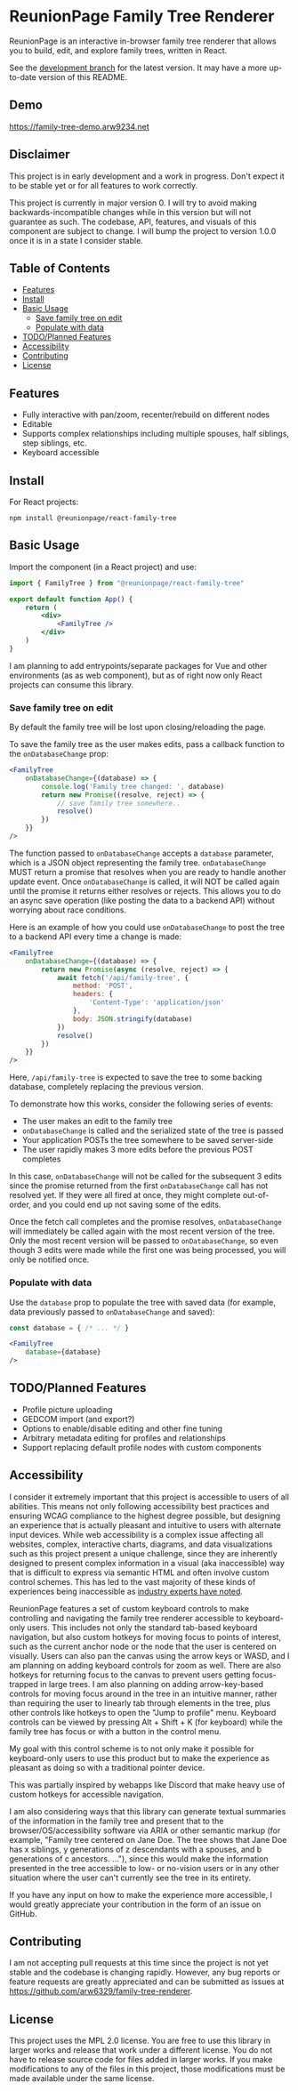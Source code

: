 # ReunionPage Family Tree Renderer

ReunionPage is an interactive in-browser family tree renderer that allows you to build, edit, and explore family trees, written in React.

See the [development branch](https://github.com/arw6329/family-tree-renderer/tree/development) for the latest version. It may have a more up-to-date version of this README.

## Demo

https://family-tree-demo.arw9234.net

## Disclaimer

This project is in early development and a work in progress. Don't expect it to be stable yet or for all features to work correctly.

This project is currently in major version 0. I will try to avoid making backwards-incompatible changes while in this version but will not guarantee as such. The codebase, API, features, and visuals of this component are subject to change. I will bump the project to version 1.0.0 once it is in a state I consider stable.

## Table of Contents

- [Features](#features)
- [Install](#install)
- [Basic Usage](#basic-usage)
    - [Save family tree on edit](#save-family-tree-on-edit)
    - [Populate with data](#populate-with-data)
- [TODO/Planned Features](#todoplanned-features)
- [Accessibility](#accessibility)
- [Contributing](#contributing)
- [License](#license)

## Features

- Fully interactive with pan/zoom, recenter/rebuild on different nodes
- Editable
- Supports complex relationships including multiple spouses, half siblings, step siblings, etc.
- Keyboard accessible

## Install

For React projects:

```
npm install @reunionpage/react-family-tree
```

## Basic Usage

Import the component (in a React project) and use:

```jsx
import { FamilyTree } from "@reunionpage/react-family-tree"

export default function App() {
    return (
        <div>
            <FamilyTree />
        </div>
    )
}
```

I am planning to add entrypoints/separate packages for Vue and other environments (as as web component), but as of right now only React projects can consume this library.

### Save family tree on edit

By default the family tree will be lost upon closing/reloading the page.

To save the family tree as the user makes edits, pass a callback function to the `onDatabaseChange` prop:

```jsx
<FamilyTree
    onDatabaseChange={(database) => {
        console.log('Family tree changed: ', database)
        return new Promise((resolve, reject) => {
            // save family tree somewhere..
            resolve()
        })
    }}
/>
```

The function passed to `onDatabaseChange` accepts a `database` parameter, which is a JSON object representing the family tree. `onDatabaseChange` MUST return a promise that resolves when you are ready to handle another update event. Once `onDatabaseChange` is called, it will NOT be called again until the promise it returns either resolves or rejects. This allows you to do an async save operation (like posting the data to a backend API) without worrying about race conditions.

Here is an example of how you could use `onDatabaseChange` to post the tree to a backend API every time a change is made:

```jsx
<FamilyTree
    onDatabaseChange={(database) => {
        return new Promise(async (resolve, reject) => {
            await fetch('/api/family-tree', {
                method: 'POST',
                headers: {
                    'Content-Type': 'application/json'
                },
                body: JSON.stringify(database)
            })
            resolve()
        })
    }}
/>
```

Here, `/api/family-tree` is expected to save the tree to some backing database, completely replacing the previous version.

To demonstrate how this works, consider the following series of events:

- The user makes an edit to the family tree
- `onDatabaseChange` is called and the serialized state of the tree is passed
- Your application POSTs the tree somewhere to be saved server-side
- The user rapidly makes 3 more edits before the previous POST completes

In this case, `onDatabaseChange` will not be called for the subsequent 3 edits since the promise returned from the first `onDatabaseChange` call has not resolved yet. If they were all fired at once, they might complete out-of-order, and you could end up not saving some of the edits.

Once the fetch call completes and the promise resolves, `onDatabaseChange` will immediately be called again with the most recent version of the tree. Only the most recent version will be passed to `onDatabaseChange`, so even though 3 edits were made while the first one was being processed, you will only be notified once.

### Populate with data

Use the `database` prop to populate the tree with saved data (for example, data previously passed to `onDatabaseChange` and saved):

```jsx
const database = { /* ... */ }

<FamilyTree
    database={database}
/>
```

## TODO/Planned Features

- Profile picture uploading
- GEDCOM import (and export?)
- Options to enable/disable editing and other fine tuning
- Arbitrary metadata editing for profiles and relationships
- Support replacing default profile nodes with custom components

## Accessibility

I consider it extremely important that this project is accessible to users of all abilities. This means not only following accessibility best practices and ensuring WCAG compliance to the highest degree possible, but designing an experience that is actually pleasant and intuitive to users with alternate input devices. While web accessibility is a complex issue affecting all websites, complex, interactive charts, diagrams, and data visualizations such as this project present a unique challenge, since they are inherently designed to present complex information in a visual (aka inaccessible) way that is difficult to express via semantic HTML and often involve custom control schemes. This has led to the vast majority of these kinds of experiences being inaccessible as [industry experts have noted](https://www.youtube.com/watch?v=SWB-KLXN-Ok&t=1510s).

ReunionPage features a set of custom keyboard controls to make controlling and navigating the family tree renderer accessible to keyboard-only users. This includes not only the standard tab-based keyboard navigation, but also custom hotkeys for moving focus to points of interest, such as the current anchor node or the node that the user is centered on visually. Users can also pan the canvas using the arrow keys or WASD, and I am planning on adding keyboard controls for zoom as well. There are also hotkeys for returning focus to the canvas to prevent users getting focus-trapped in large trees. I am also planning on adding arrow-key-based controls for moving focus around in the tree in an intuitive manner, rather than requiring the user to linearly tab through elements in the tree, plus other controls like hotkeys to open the "Jump to profile" menu. Keyboard controls can be viewed by pressing Alt + Shift + K (for keyboard) while the family tree has focus or with a button in the control menu.

My goal with this control scheme is to not only make it possible for keyboard-only users to use this product but to make the experience as pleasant as doing so with a traditional pointer device.

This was partially inspired by webapps like Discord that make heavy use of custom hotkeys for accessible navigation.

I am also considering ways that this library can generate textual summaries of the information in the family tree and present that to the browser/OS/accessibility software via ARIA or other semantic markup (for example, "Family tree centered on Jane Doe. The tree shows that Jane Doe has x siblings, y generations of z descendants with a spouses, and b generations of c ancestors. ..."), since this would make the information presented in the tree accessible to low- or no-vision users or in any other situation where the user can't currently see the tree in its entirety.

If you have any input on how to make the experience more accessible, I would greatly appreciate your contribution in the form of an issue on GitHub.

## Contributing

I am not accepting pull requests at this time since the project is not yet stable and the codebase is changing rapidly. However, any bug reports or feature requests are greatly appreciated and can be submitted as issues at https://github.com/arw6329/family-tree-renderer.

## License

This project uses the MPL 2.0 license. You are free to use this library in larger works and release that work under a different license. You do not have to release source code for files added in larger works. If you make modifications to any of the files in this project, those modifications must be made available under the same license.
